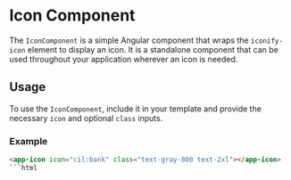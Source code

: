 # Icon Component

The `IconComponent` is a simple Angular component that wraps the `iconify-icon` element to display an icon. It is a standalone component that can be used throughout your application wherever an icon is needed.

## Usage

To use the `IconComponent`, include it in your template and provide the necessary `icon` and optional `class` inputs.

### Example

```html
<app-icon icon="cil:bank" class="text-gray-800 text-2xl"></app-icon>
```html